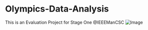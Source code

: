 # Olympics-Data-Analysis
This is an Evaluation Project for Stage One @IEEEManCSC
![Image](example.drwaio.svg)
